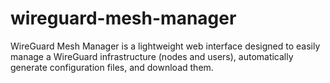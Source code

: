 # wireguard-mesh-manager
WireGuard Mesh Manager is a lightweight web interface designed to easily manage a WireGuard infrastructure (nodes and users), automatically generate configuration files, and download them.
